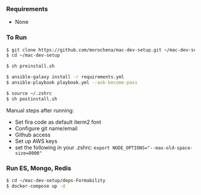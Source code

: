 ### Requirements
- None

### To Run

``` bash
$ git clone https://github.com/morochena/mac-dev-setup.git ~/mac-dev-setup
$ cd ~/mac-dev-setup

$ sh preinstall.sh

$ ansible-galaxy install -r requirements.yml
$ ansible-playbook playbook.yml --ask-become-pass

$ source ~/.zshrc
$ sh postinstall.sh 
```

Manual steps after running:
- Set fira code as default iterm2 font
- Configure git name/email 
- Github access
- Set up AWS keys
- set the following in your .zshrc:
`export NODE_OPTIONS="--max-old-space-size=8000"`

### Run ES, Mongo, Redis
``` bash
$ cd ~/mac-dev-setup/deps-Formability
$ docker-compose up -d
```
